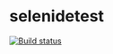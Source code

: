 # selenidetest
[![Build status](https://ci.appveyor.com/api/projects/status/2hxa8670lymkavmr?svg=true)](https://ci.appveyor.com/project/Faust3x3/selenidetest)
